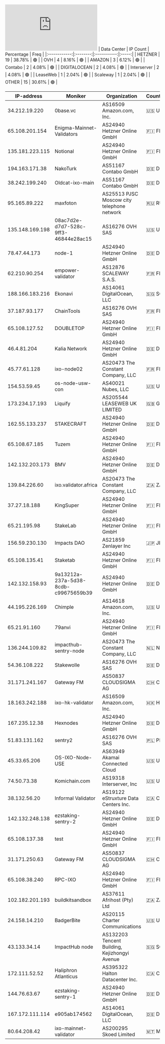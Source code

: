 ![Diagramm](https://github.com/obajay/StateSync-snapshots/blob/main/Projects/Ixo/1/README.md)
| Data Center | IP Count | Percentage | Freq |
|:------------:|:--------:|:-----------:|:-----:|
| HETZNER | 19 | 38.78% | 🟢 |
| OVH | 4 | 8.16% | 🟢 |
| AMAZON | 3 | 6.12% | 🟢 |
| Contabo | 2 | 4.08% | 🟢 |
| DIGITALOCEAN | 2 | 4.08% | 🟢 |
| Interserver | 2 | 4.08% | 🟢 |
| LeaseWeb | 1 | 2.04% | 🟢 |
| Scaleway | 1 | 2.04% | 🟢 |
| OTHER | 15 | 30.61% | 🟢 |

<!-- START_TABLE -->
| IP-address | Moniker | Organization | Country | City |
|-------------|---------|---------------|---------|------|
| 34.212.19.220 | 0base.vc | AS16509 Amazon.com, Inc. | 🇺🇸 US | Boardman |
| 65.108.201.154 | Enigma-Mainnet-Validators | AS24940 Hetzner Online GmbH | 🇫🇮 FI | Helsinki |
| 135.181.223.115 | Notional | AS24940 Hetzner Online GmbH | 🇫🇮 FI | Tuusula |
| 194.163.171.38 | NakoTurk | AS51167 Contabo GmbH | 🇩🇪 DE | Düsseldorf |
| 38.242.199.240 | Oldcat-ixo-main | AS51167 Contabo GmbH | 🇩🇪 DE | Düsseldorf |
| 95.165.89.222 | maxfoton | AS25513 PJSC Moscow city telephone network | 🇷🇺 RU | Moscow |
| 135.148.169.198 | 08ac7d2e-d7d7-528c-9ff3-46844e28ac15 | AS16276 OVH SAS | 🇺🇸 US | Ashburn |
| 78.47.44.173 | node-1 | AS24940 Hetzner Online GmbH | 🇩🇪 DE | Nürnberg |
| 62.210.90.254 | empower-validator | AS12876 SCALEWAY S.A.S. | 🇫🇷 FR | Paris |
| 188.166.183.216 | Ekonavi | AS14061 DigitalOcean, LLC | 🇸🇬 SG | Singapore |
| 37.187.93.177 | ChainTools | AS16276 OVH SAS | 🇫🇷 FR | Gravelines |
| 65.108.127.52 | DOUBLETOP | AS24940 Hetzner Online GmbH | 🇫🇮 FI | Helsinki |
| 46.4.81.204 | Kalia Network | AS24940 Hetzner Online GmbH | 🇩🇪 DE | Falkenstein |
| 45.77.61.128 | ixo-node02 | AS20473 The Constant Company, LLC | 🇫🇷 FR | Aubervilliers |
| 154.53.59.45 | os-node-usw-con | AS40021 Nubes, LLC | 🇺🇸 US | Federal Way |
| 173.234.17.193 | Liquify | AS205544 LEASEWEB UK LIMITED | 🇬🇧 GB | Hemel Hempstead |
| 162.55.133.237 | STAKECRAFT | AS24940 Hetzner Online GmbH | 🇩🇪 DE | Falkenstein |
| 65.108.67.185 | Tuzem | AS24940 Hetzner Online GmbH | 🇫🇮 FI | Helsinki |
| 142.132.203.173 | BMV | AS24940 Hetzner Online GmbH | 🇩🇪 DE | Falkenstein |
| 139.84.226.60 | ixo.validator.africa | AS20473 The Constant Company, LLC | 🇿🇦 ZA | Benoni |
| 37.27.18.188 | KingSuper | AS24940 Hetzner Online GmbH | 🇫🇮 FI | Helsinki |
| 65.21.195.98 | StakeLab | AS24940 Hetzner Online GmbH | 🇫🇮 FI | Helsinki |
| 156.59.230.130 | Impacts DAO | AS21859 Zenlayer Inc | 🇯🇵 JP | Tokyo |
| 65.108.135.41 | Staketab | AS24940 Hetzner Online GmbH | 🇫🇮 FI | Helsinki |
| 142.132.158.93 | 9a13212a-237a-5d38-8cdb-c99675659b39 | AS24940 Hetzner Online GmbH | 🇩🇪 DE | Falkenstein |
| 44.195.226.169 | Chimple | AS14618 Amazon.com, Inc. | 🇺🇸 US | Ashburn |
| 65.21.91.160 | 79anvi | AS24940 Hetzner Online GmbH | 🇫🇮 FI | Helsinki |
| 136.244.109.82 | impacthub-sentry-node | AS20473 The Constant Company, LLC | 🇳🇱 NL | Haarlem |
| 54.36.108.222 | Stakewolle | AS16276 OVH SAS | 🇩🇪 DE | Frankfurt am Main |
| 31.171.241.167 | Gateway FM | AS50837 CLOUDSIGMA AG | 🇨🇭 CH | Zug |
| 18.163.242.188 | ixo-hk-validator | AS16509 Amazon.com, Inc. | 🇭🇰 HK | Hong Kong |
| 167.235.12.38 | Hexnodes | AS24940 Hetzner Online GmbH | 🇩🇪 DE | Falkenstein |
| 51.83.131.162 | sentry2 | AS16276 OVH SAS | 🇵🇱 PL | Warsaw |
| 45.33.65.206 | OS-IXO-Node-USE | AS63949 Akamai Connected Cloud | 🇺🇸 US | Morris Plains |
| 74.50.73.38 | Komichain.com | AS19318 Interserver, Inc | 🇺🇸 US | New York City |
| 38.132.56.20 | Informal Validator | AS19122 eStruxture Data Centers Inc. | 🇨🇦 CA | Toronto |
| 142.132.248.138 | ezstaking-sentry-2 | AS24940 Hetzner Online GmbH | 🇩🇪 DE | Falkenstein |
| 65.108.137.38 | test | AS24940 Hetzner Online GmbH | 🇫🇮 FI | Helsinki |
| 31.171.250.63 | Gateway FM | AS50837 CLOUDSIGMA AG | 🇨🇭 CH | Zug |
| 65.108.38.240 | RPC-IXO | AS24940 Hetzner Online GmbH | 🇫🇮 FI | Helsinki |
| 102.182.201.193 | buildkitsandbox | AS37611 Afrihost (Pty) Ltd | 🇿🇦 ZA | Cape Town |
| 24.158.14.210 | BadgerBite | AS20115 Charter Communications | 🇺🇸 US | Madison |
| 43.133.34.14 | ImpactHub node | AS132203 Tencent Building, Kejizhongyi Avenue | 🇸🇬 SG | Singapore |
| 172.111.52.52 | Haliphron Atlanticus | AS395322 Halton Datacenter Inc. | 🇨🇦 CA | Toronto |
| 144.76.63.67 | ezstaking-sentry-1 | AS24940 Hetzner Online GmbH | 🇩🇪 DE | Falkenstein |
| 167.172.111.114 | e905ab174562 | AS14061 DigitalOcean, LLC | 🇩🇪 DE | Frankfurt am Main |
| 80.64.208.42 | ixo-mainnet-validator | AS200295 Skoed Limited | 🇲🇹 MT | San Ġiljan |

<!-- END_TABLE -->